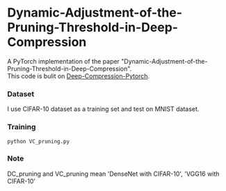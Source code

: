 # Dynamic-Adjustment-of-the-Pruning-Threshold-in-Deep-Compression


A PyTorch implementation of the paper "Dynamic-Adjustment-of-the-Pruning-Threshold-in-Deep-Compression".  
This code is bulit on [Deep-Compression-Pytorch](https://github.com/mightydeveloper/Deep-Compression-PyTorch.git).

### Dataset
I use CIFAR-10 dataset as a training set and test on MNIST dataset.

### Training
```
python VC_pruning.py
```

### Note
  DC_pruning and VC_pruning mean 'DenseNet with CIFAR-10', 'VGG16 with CIFAR-10'
